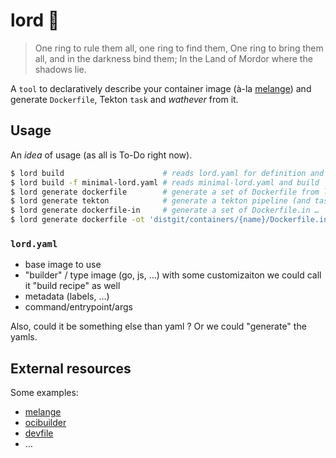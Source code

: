 # lord 💍

> One ring to rule them all, one ring to find them, One ring to bring
> them all, and in the darkness bind them; In the Land of Mordor where
> the shadows lie.

A `tool` to declaratively describe your container image (à-la
[melange][]) and generate `Dockerfile`, Tekton `task` and *wathever*
from it.

## Usage

An *idea* of usage (as all is To-Do right now).

```bash
$ lord build                      # reads lord.yaml for definition and build
$ lord build -f minimal-lord.yaml # reads minimal-lord.yaml and build
$ lord generate dockerfile        # generate a set of Dockerfile from lord.yaml
$ lord generate tekton            # generate a tekton pipeline (and task) from lord.yaml
$ lord generate dockerfile-in     # generate a set of Dockerfile.in …
$ lord generate dockerfile -ot 'distgit/containers/{name}/Dockerfile.in'
```

### `lord.yaml`

- base image to use
- "builder" / type image (go, js, …) with some customizaiton
  we could call it "build recipe" as well
- metadata (labels, …)
- command/entrypoint/args

Also, could it be something else than yaml ? Or we could "generate"
the yamls.

## External resources

Some examples:
- [melange][]
- [ocibuilder](https://ocibuilder.github.io/docs/examples/go-spec/)
- [devfile](https://devfile.io/)
- …

[melange]: https://github.com/chainguard-dev/melange
